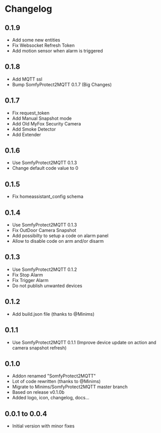 # Changelog

## 0.1.9

- Add some new entities
- Fix Websocket Refresh Token
- Add motion sensor when alarm is triggered

## 0.1.8

- Add MQTT ssl
- Bump SomfyProtect2MQTT 0.1.7 (Big Changes)

## 0.1.7

- Fix request_token
- Add Manual Snapshot mode
- Add Old MyFox Security Camera
- Add Smoke Detector
- Add Extender

## 0.1.6

- Use SomfyProtect2MQTT 0.1.3
- Change default code value to 0

## 0.1.5

- Fix homeassistant_config schema

## 0.1.4

- Use SomfyProtect2MQTT 0.1.3
- Fix OutDoor Camera Snapshot
- Add possibilty to setup a code on alarm panel
- Allow to disable code on arm and/or disarm

## 0.1.3

- Use SomfyProtect2MQTT 0.1.2
- Fix Stop Alarm
- Fix Trigger Alarm
- Do not publish unwanted devices

## 0.1.2

- Add build.json file (thanks to @Minims)

## 0.1.1

- Use SomfyProtect2MQTT 0.1.1 (Improve device update on action and camera snapshot refresh)

## 0.1.0

- Addon renamed "SomfyProtect2MQTT"
- Lot of code rewritten (thanks to @Minims)
- Migrate to Minims/SomfyProtect2MQTT master branch
- Based on release v0.1.0b
- Added logo, icon, changelog, docs...

## 0.0.1 to 0.0.4

- Initial version with minor fixes
